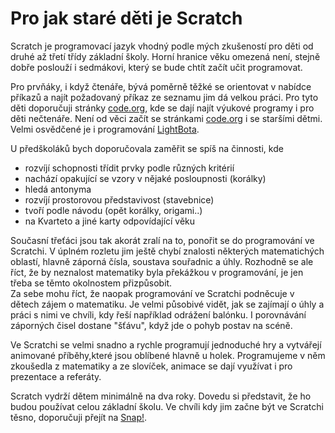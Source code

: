 # Pro jak staré děti je Scratch

Scratch je programovací jazyk vhodný podle mých zkušeností pro děti od druhé až třetí třídy základní školy. Horní hranice věku omezená není, stejně dobře poslouží i sedmákovi, který se bude chtít začít učit programovat.

Pro prvňáky, i když čtenáře, bývá poměrně těžké se orientovat v nabídce příkazů a najít požadovaný příkaz ze seznamu jim dá velkou práci. Pro tyto děti doporučuji stránky [code.org](http://code.org/), kde se dají najít výukové programy i pro děti nečtenáře. Není od věci začít se stránkami [code.org](http://code.org/) i se staršími dětmi. Velmi osvědčené je i programování [LightBota](lightbot.com/flash.htm).

U předškoláků bych doporučovala zaměřit se spíš na činnosti, kde 
* rozvíjí schopnosti třídit prvky podle různých kritérií
* nachází opakující se vzory v nějaké posloupnosti (korálky)
* hledá antonyma
* rozvíjí prostorovou představivost (stavebnice)
* tvoří podle návodu (opět korálky, origami..)
* na Kvarteto a jiné karty odpovídající věku

Současní třeťáci jsou tak akorát zralí na to, ponořit se do programování ve Scratchi. V úplném rozletu jim ještě chybí znalosti některých matematichých oblastí, hlavně záporná čísla, soustava souřadnic a úhly. Rozhodně se ale říct, že by neznalost matematiky byla překážkou v programování, je jen třeba se těmto okolnostem přizpůsobit.    
Za sebe mohu říct, že naopak programování ve Scratchi podněcuje v dětech zájem o matematiku. Je velmi působivé vidět, jak se zajímají o úhly a práci s nimi ve chvíli, kdy řeší například odrážení balónku. I porovnávání záporných čisel dostane "šťávu", když jde o pohyb postav na scéně.

Ve Scratchi se velmi snadno a rychle programují jednoduché hry a vytvářejí animované příběhy,které jsou oblíbené hlavně u holek. Programujeme v něm zkoušedla z matematiky a ze slovíček, animace se dají využívat i pro prezentace a referáty.

Scratch vydrží dětem minimálně na dva roky. Dovedu si představit, že ho budou používat celou základní školu.
Ve chvíli kdy jim začne být ve Scratchi těsno, doporučuji přejít na [Snap!](https://snap.berkeley.edu/).  
 


